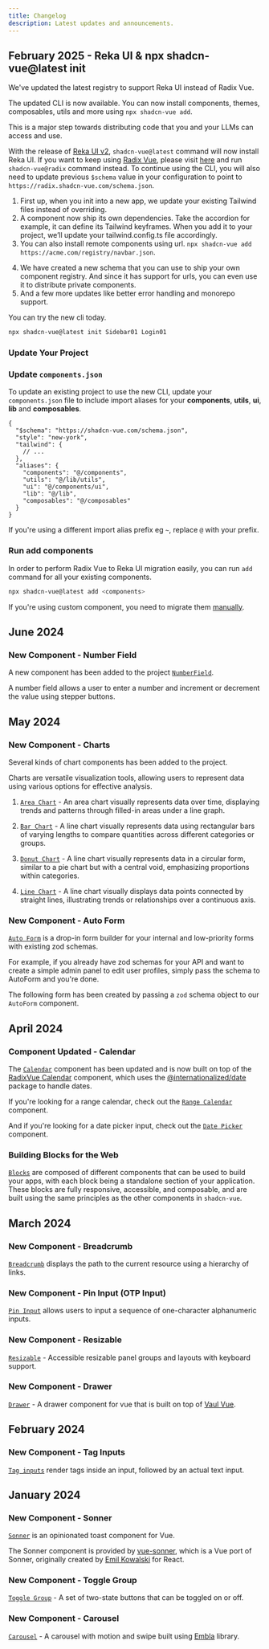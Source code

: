 ```yaml
---
title: Changelog
description: Latest updates and announcements.
---
```


## February 2025 - Reka UI & npx shadcn-vue@latest init

We've updated the latest registry to support Reka UI instead of Radix Vue.

The updated CLI is now available. You can now install components, themes, composables, utils and more using `npx shadcn-vue add`.

This is a major step towards distributing code that you and your LLMs can access and use.

<Callout icon="⚠️">

With the release of [Reka UI v2](https://reka-ui.com/), `shadcn-vue@latest` command will now install Reka UI. If you want to keep using [Radix Vue](https://radix-vue.com/), please visit [here](https://radix.shadcn-vue.com/) and run `shadcn-vue@radix` command instead. To continue using the CLI, you will also need to update previous `$schema` value in your configuration to point to `https://radix.shadcn-vue.com/schema.json`.

</Callout>

1. First up, when you init into a new app, we update your existing Tailwind files instead of overriding.
2. A component now ship its own dependencies. Take the accordion for example, it can define its Tailwind keyframes. When you add it to your project, we’ll update your tailwind.config.ts file accordingly.
3. You can also install remote components using url. `npx shadcn-vue add https://acme.com/registry/navbar.json`.
<!-- 4. We have also improve the init command. It does framework detection and can even init a brand new Next.js app in one command. `npx shadcn init`. -->
4. We have created a new schema that you can use to ship your own component registry. And since it has support for urls, you can even use it to distribute private components.
5. And a few more updates like better error handling and monorepo support.

You can try the new cli today.

```bash
npx shadcn-vue@latest init Sidebar01 Login01
```

### Update Your Project

<Steps>

### Update `components.json`

To update an existing project to use the new CLI, update your `components.json` file to include import aliases for your **components**, **utils**, **ui**, **lib** and **composables**.

```json:line-numbers {7-13} title="components.json" inert
{
  "$schema": "https://shadcn-vue.com/schema.json",
  "style": "new-york",
  "tailwind": {
    // ...
  },
  "aliases": {
    "components": "@/components",
    "utils": "@/lib/utils",
    "ui": "@/components/ui",
    "lib": "@/lib",
    "composables": "@/composables"
  }
}
```

If you're using a different import alias prefix eg `~`, replace `@` with your prefix.

### Run add components

In order to perform Radix Vue to Reka UI migration easily, you can run `add` command for all your existing components.

```bash
npx shadcn-vue@latest add <components>
```

If you're using custom component, you need to migrate them [manually](https://reka-ui.com/docs/guides/migration).

</Steps>

## June 2024

### New Component - Number Field
A new component has been added to the project [`NumberField`](/docs/components/number-field.html).

A number field allows a user to enter a number and increment or decrement the value using stepper buttons.

<ComponentPreview name="NumberFieldDemo" class="max-w-[180px]" />

## May 2024

### New Component - Charts
Several kinds of chart components has been added to the project.

Charts are versatile visualization tools, allowing users to represent data using various options for effective analysis.

1. [`Area Chart`](/docs/charts/area) - An area chart visually represents data over time, displaying trends and patterns through filled-in areas under a line graph.

<ComponentPreview name="AreaChartDemo"  />

2. [`Bar Chart`](/docs/charts/bar) - A line chart visually represents data using rectangular bars of varying lengths to compare quantities across different categories or groups.

<ComponentPreview name="BarChartDemo"  />

3. [`Donut Chart`](/docs/charts/donut) - A line chart visually represents data in a circular form, similar to a pie chart but with a central void, emphasizing proportions within categories.

<ComponentPreview name="DonutChartDemo"  />

4. [`Line Chart`](/docs/charts/line) - A line chart  visually displays data points connected by straight lines, illustrating trends or relationships over a continuous axis.

<ComponentPreview name="LineChartDemo"  />

### New Component - Auto Form

[`Auto Form`](/docs/components/auto-form.html) is a drop-in form builder for your internal and low-priority forms with existing zod schemas.

For example, if you already have zod schemas for your API and want to create a simple admin panel to edit user profiles, simply pass the schema to AutoForm and you're done.

The following form has been created by passing a `zod` schema object to our `AutoForm` component.

<ComponentPreview name="AutoFormBasic" />

## April 2024

### Component Updated - Calendar

The [`Calendar`](/docs/components/calendar.html) component has been updated and is now built on top of the [RadixVue Calendar](https://www.reka-ui.com/components/calendar.html) component, which uses the [@internationalized/date](https://react-spectrum.adobe.com/internationalized/date/index.html) package to handle dates.

If you're looking for a range calendar, check out the [`Range Calendar`](/docs/components/range-calendar.html) component.

And if you're looking for a date picker input, check out the [`Date Picker`](/docs/components/date-picker.html) component.

<ComponentPreview name="CalendarDemo" />

<ComponentPreview name="RangeCalendarDemo" />

<ComponentPreview name="DatePickerDemo" />

### Building Blocks for the Web

[`Blocks`](/blocks) are composed of different components that can be used to build your apps, with each block being a standalone section of your application. These blocks are fully responsive, accessible, and composable, and are built using the same principles as the other components in `shadcn-vue`.

<div>
<VPImage
  alt="Building Blocks"
  width="1280"
  height="727"
  class="block"
  :image="{
    dark: '/examples/block-dark.png',
    light: '/examples/block-light.png',
  }"
/>
</div>

## March 2024

### New Component - Breadcrumb

[`Breadcrumb`](/docs/components/breadcrumb.html) displays the path to the current resource using a hierarchy of links.

<ComponentPreview name="BreadcrumbDemo" />

### New Component - Pin Input (OTP Input)

[`Pin Input`](/docs/components/pin-input.html) allows users to input a sequence of one-character alphanumeric inputs.

<ComponentPreview name="PinInputDemo" />

### New Component - Resizable

[`Resizable`](/docs/components/resizable.html) - Accessible resizable panel groups and layouts with keyboard support.

<ComponentPreview name="ResizableDemo" />

### New Component - Drawer

[`Drawer`](/docs/components/drawer.html) - A drawer component for vue that is built on top of [Vaul Vue](https://github.com/unovue/vaul-vue).

<ComponentPreview name="DrawerDemo" />

## February 2024

### New Component - Tag Inputs

[`Tag inputs`](/docs/components/tags-input.html) render tags inside an input, followed by an actual text input.

<ComponentPreview name="TagsInputDemo" />

## January 2024

### New Component - Sonner

[`Sonner`](/docs/components/sonner.html) is an opinionated toast component for Vue.

The Sonner component is provided by [vue-sonner](https://vue-sonner.vercel.app/), which is a Vue port of Sonner, originally created by [Emil Kowalski](https://twitter.com/emilkowalski_) for React.

<ComponentPreview name="SonnerDemo" />

### New Component - Toggle Group

[`Toggle Group`](/docs/components/toggle-group.html) - A set of two-state buttons that can be toggled on or off.

<ComponentPreview name="ToggleGroupDemo" />

### New Component - Carousel

[`Carousel`](/docs/components/carousel.html) - A carousel with motion and swipe built using [Embla](https://www.embla-carousel.com/) library.

<ComponentPreview name="CarouselDemo" />
